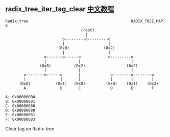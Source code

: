 radix_tree_iter_tag_clear [中文教程](https://biscuitos.github.io/blog/RADIX-TREE_SourceAPI/#radix_tree_iter_tag_clear)
----------------------------------

```
Radix-tree                                             RADIX_TREE_MAP: 6
                                 (root)
                                   |
                         o---------o---------o
                         |                   |
                       (0x0)               (0x2)
                         |                   |
                 o-------o------o            o---------o
                 |              |                      |
               (0x0)          (0x2)                  (0x2)
                 |              |                      |
        o--------o------o       |             o--------o--------o
        |               |       |             |        |        |
      (0x0)           (0x1)   (0x0)         (0x0)    (0x1)    (0x3)
        A               B       C             D        E        F

A: 0x00000000
B: 0x00000001
C: 0x00000080
D: 0x00080080
E: 0x00080081
F: 0x00080083
```

Clear tag on Radix-tree

